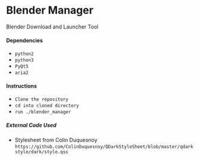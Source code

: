 # Blender Manager
Blender Download and Launcher Tool
​
#### Dependencies

* `python2`
* `python3`
* `PyQt5`
* `aria2`

#### Instructions

* `Clone the repository`
* `cd into cloned directory`
* `run ./blender_manager`

##### External Code Used
* Stylesheet from Colin Duquesnoy `https://github.com/ColinDuquesnoy/QDarkStyleSheet/blob/master/qdarkstyle/dark/style.qss`
